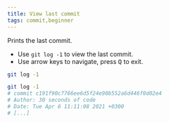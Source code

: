 ```yaml
---
title: View last commit
tags: commit,beginner
---
```


Prints the last commit.

- Use `git log -1` to view the last commit.
- Use arrow keys to navigate, press <kbd>Q</kbd> to exit.

```sh
git log -1
```

```sh
git log -1
# commit c191f90c7766ee6d5f24e90b552a6d446f0d02e4
# Author: 30 seconds of code
# Date: Tue Apr 6 11:11:08 2021 +0300
# [...]
```
